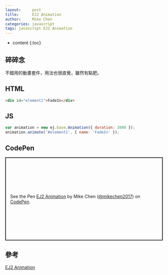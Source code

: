 ```yaml
---
layout:     post
title:      EJ2 Animation
author:     Mike Chen
categories: javascript
tags: javascript EJ2 Animation
---
```


* content
{:toc}

## 碎碎念
不錯用的動畫套件，用法也很直覺，雖然有點肥。

## HTML
```html
<div id="element1">FadeIn</div>
```

## JS
```js
var animation = new ej.base.Animation({ duration: 3000 });
animation.animate('#element1', { name: 'FadeIn' });
```
## CodePen
<p class="codepen" data-height="265" data-theme-id="dark" data-default-tab="html,result" data-user="mikechen2017" data-slug-hash="XWXBpqj" style="height: 265px; box-sizing: border-box; display: flex; align-items: center; justify-content: center; border: 2px solid; margin: 1em 0; padding: 1em;" data-pen-title="EJ2 Animation">
  <span>See the Pen <a href="https://codepen.io/mikechen2017/pen/XWXBpqj">
  EJ2 Animation</a> by Mike Chen (<a href="https://codepen.io/mikechen2017">@mikechen2017</a>)
  on <a href="https://codepen.io">CodePen</a>.</span>
</p>
<script async src="https://static.codepen.io/assets/embed/ei.js"></script>

## 參考
[EJ2 Animation](https://ej2.syncfusion.com/javascript/documentation/api/base/animation/)